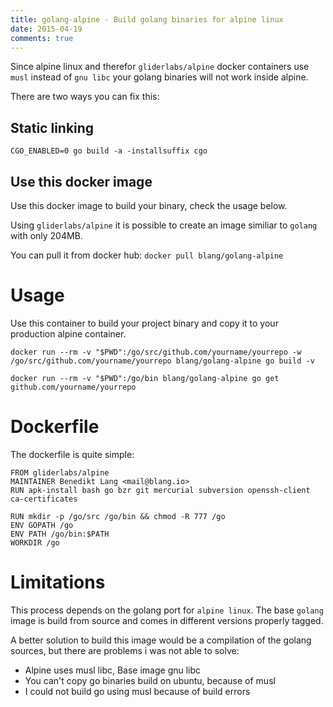 ```yaml
---
title: golang-alpine - Build golang binaries for alpine linux
date: 2015-04-19
comments: true
---
```


Since alpine linux and therefor `gliderlabs/alpine` docker containers use `musl` instead of `gnu libc` your golang binaries will not work inside alpine.

There are two ways you can fix this:

## Static linking
```
CGO_ENABLED=0 go build -a -installsuffix cgo
```
## Use this docker image

Use this docker image to build your binary, check the usage below. 

Using `gliderlabs/alpine` it is possible to create an image similiar to `golang` with only 204MB.

You can pull it from docker hub: `docker pull blang/golang-alpine`

# Usage
Use this container to build your project binary and copy it to your production alpine container.

```
docker run --rm -v "$PWD":/go/src/github.com/yourname/yourrepo -w /go/src/github.com/yourname/yourrepo blang/golang-alpine go build -v

docker run --rm -v "$PWD":/go/bin blang/golang-alpine go get github.com/yourname/yourrepo
```

# Dockerfile
The dockerfile is quite simple:

```
FROM gliderlabs/alpine
MAINTAINER Benedikt Lang <mail@blang.io>
RUN apk-install bash go bzr git mercurial subversion openssh-client ca-certificates 

RUN mkdir -p /go/src /go/bin && chmod -R 777 /go
ENV GOPATH /go
ENV PATH /go/bin:$PATH
WORKDIR /go
```

# Limitations
This process depends on the golang port for `alpine linux`. The base `golang` image is build from source and comes in different versions properly tagged.

A better solution to build this image would be a compilation of the golang sources, but there are problems i was not able to solve:

- Alpine uses musl libc, Base image gnu libc
- You can't copy go binaries build on ubuntu, because of musl
- I could not build go using musl because of build errors
